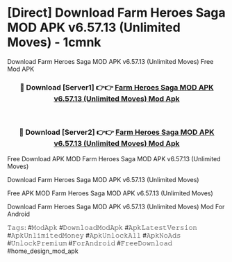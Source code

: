 # [Direct] Download Farm Heroes Saga MOD APK v6.57.13 (Unlimited Moves) - 1cmnk
Download Farm Heroes Saga MOD APK v6.57.13 (Unlimited Moves) Free Mod APK

<div align="center">
<h3>🔴 Download [Server1] 👉👉 <a href="https://apk-comot.site?title=Farm_Heroes_Saga_MOD_APK_v6.57.13_(Unlimited_Moves)">Farm Heroes Saga MOD APK v6.57.13 (Unlimited Moves) Mod Apk</a></h3><br>

<h3>🔴 Download [Server2] 👉👉 <a href="https://apk-comot.site?title=Farm_Heroes_Saga_MOD_APK_v6.57.13_(Unlimited_Moves)">Farm Heroes Saga MOD APK v6.57.13 (Unlimited Moves) Mod Apk</a></h3>
</div>


Free Download APK MOD Farm Heroes Saga MOD APK v6.57.13 (Unlimited Moves)

Download Farm Heroes Saga MOD APK v6.57.13 (Unlimited Moves) 

Free APK MOD Farm Heroes Saga MOD APK v6.57.13 (Unlimited Moves) 

Download Farm Heroes Saga MOD APK v6.57.13 (Unlimited Moves) Mod For Android

𝚃𝚊𝚐𝚜: #𝙼𝚘𝚍𝙰𝚙𝚔 #𝙳𝚘𝚠𝚗𝚕𝚘𝚊𝚍𝙼𝚘𝚍𝙰𝚙𝚔 #𝙰𝚙𝚔𝙻𝚊𝚝𝚎𝚜𝚝𝚅𝚎𝚛𝚜𝚒𝚘𝚗 #𝙰𝚙𝚔𝚄𝚗𝚕𝚒𝚖𝚒𝚝𝚎𝚍𝙼𝚘𝚗𝚎𝚢 #𝙰𝚙𝚔𝚄𝚗𝚕𝚘𝚌𝚔𝙰𝚕𝚕 #𝙰𝚙𝚔𝙽𝚘𝙰𝚍𝚜 #𝚄𝚗𝚕𝚘𝚌𝚔𝙿𝚛𝚎𝚖𝚒𝚞𝚖 #𝙵𝚘𝚛𝙰𝚗𝚍𝚛𝚘𝚒𝚍 #𝙵𝚛𝚎𝚎𝙳𝚘𝚠𝚗𝚕𝚘𝚊𝚍 #home_design_mod_apk